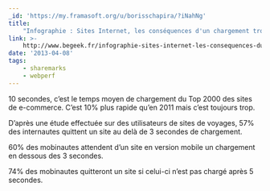 ```yaml
---
_id: 'https://my.framasoft.org/u/borisschapira/?iNahNg'
title:
    "Infographie : Sites Internet, les conséquences d'un chargement trop lent"
link: >-
    http://www.begeek.fr/infographie-sites-internet-les-consequences-dun-chargement-trop-lent-77083
date: '2013-04-08'
tags:
    - sharemarks
    - webperf
---
```


<div class="markdown"><p>10 secondes, c’est le temps moyen de chargement du Top 2000 des sites de e-commerce. C’est 10% plus rapide qu’en 2011 mais c’est toujours trop.</p>
<p>D’après une étude effectuée sur des utilisateurs de sites de voyages, 57% des internautes quittent un site au delà de 3 secondes de chargement.</p>
<p>60% des mobinautes attendent d’un site en version mobile un chargement en dessous des 3 secondes.</p>
<p>74% des mobinautes quitteront un site si celui-ci n’est pas chargé après 5 secondes.
</p></div>
